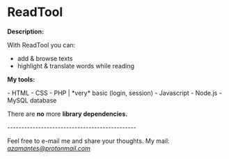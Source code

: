 # ReadTool

<p><b>Description:</b></p>
With ReadTool you can:
<ul>
	<li>add & browse texts</li>
	<li>highlight & translate words while reading</li>
</ul>


<p><b>My tools:</b></p>
- HTML
- CSS
- PHP | *very* basic (login, session)
- Javascript
- Node.js
- MySQL database

There are <b>no</b> more <b>library dependencies.</b><br>

<p>----------------------------------------------</p>

Feel free to e-mail me and share your thoughts. My mail: <i>azamantes@protonmail.com</i>
